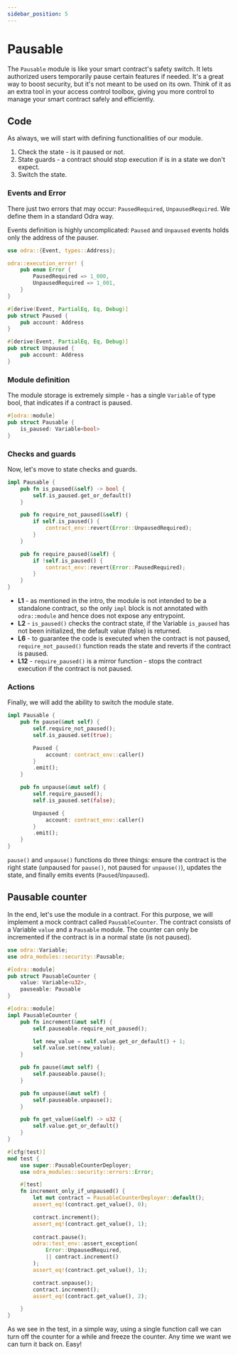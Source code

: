 ```yaml
---
sidebar_position: 5
---
```


# Pausable

The `Pausable` module is like your smart contract's safety switch. It lets authorized users temporarily pause certain features if needed. It's a great way to boost security, but it's not meant to be used on its own. Think of it as an extra tool in your access control toolbox, giving you more control to manage your smart contract safely and efficiently.

## Code

As always, we will start with defining functionalities of our module.

1. Check the state - is it paused or not.
2. State guards - a contract should stop execution if is in a state we don't expect.
3. Switch the state.
   
### Events and Error

There just two errors that may occur: `PausedRequired`, `UnpausedRequired`. We define them in a standard Odra way.

Events definition is highly uncomplicated: `Paused` and `Unpaused` events holds only the address of the pauser.

```rust showLineNumbers
use odra::{Event, types::Address};

odra::execution_error! {
    pub enum Error {
        PausedRequired => 1_000,
        UnpausedRequired => 1_001,
    }
}

#[derive(Event, PartialEq, Eq, Debug)]
pub struct Paused {
    pub account: Address
}

#[derive(Event, PartialEq, Eq, Debug)]
pub struct Unpaused {
    pub account: Address
}
```

### Module definition

The module storage is extremely simple - has a single `Variable` of type bool, that indicates if a contract is paused.

```rust showLineNumbers
#[odra::module]
pub struct Pausable {
    is_paused: Variable<bool>
}
```

### Checks and guards

Now, let's move to state checks and guards.

```rust title=pauseable.rs showLineNumbers
impl Pausable {
    pub fn is_paused(&self) -> bool {
        self.is_paused.get_or_default()
    }

    pub fn require_not_paused(&self) {
        if self.is_paused() {
            contract_env::revert(Error::UnpausedRequired);
        }
    }

    pub fn require_paused(&self) {
        if !self.is_paused() {
            contract_env::revert(Error::PausedRequired);
        }
    }
}
```
* **L1** - as mentioned in the intro, the module is not intended to be a standalone contract, so the only `impl` block is not annotated with `odra::module` and hence does not expose any entrypoint.
* **L2** - `is_paused()` checks the contract state, if the Variable `is_paused` has not been initialized, the default value (false) is returned.
* **L6** - to guarantee the code is executed when the contract is not paused, `require_not_paused()` function reads the state and reverts if the contract is paused. 
* **L12** - `require_paused()` is a mirror function - stops the contract execution if the contract is not paused.

### Actions

Finally, we will add the ability to switch the module state.

```rust showLineNumbers
impl Pausable {
    pub fn pause(&mut self) {
        self.require_not_paused();
        self.is_paused.set(true);

        Paused {
            account: contract_env::caller()
        }
        .emit();
    }

    pub fn unpause(&mut self) {
        self.require_paused();
        self.is_paused.set(false);

        Unpaused {
            account: contract_env::caller()
        }
        .emit();
    }
}
```

`pause()` and `unpause()` functions do three things: ensure the contract is the right state (unpaused for `pause()`, not paused for `unpause()`), updates the state, and finally emits events (`Paused`/`Unpaused`).


## Pausable counter

In the end, let's use the module in a contract. For this purpose, we will implement a mock contract called `PausableCounter`. The contract consists of a Variable `value` and a `Pausable` module. The counter can only be incremented if the contract is in a normal state (is not paused).

```rust showLineNumbers
use odra::Variable;
use odra_modules::security::Pausable;

#[odra::module]
pub struct PausableCounter {
    value: Variable<u32>,
    pauseable: Pausable
}

#[odra::module]
impl PausableCounter {
    pub fn increment(&mut self) {
        self.pauseable.require_not_paused();

        let new_value = self.value.get_or_default() + 1;
        self.value.set(new_value);
    }

    pub fn pause(&mut self) {
        self.pauseable.pause();
    }

    pub fn unpause(&mut self) {
        self.pauseable.unpause();
    }

    pub fn get_value(&self) -> u32 {
        self.value.get_or_default()
    }
}

#[cfg(test)]
mod test {
    use super::PausableCounterDeployer;
    use odra_modules::security::errors::Error;

    #[test]
    fn increment_only_if_unpaused() {
        let mut contract = PausableCounterDeployer::default();
        assert_eq!(contract.get_value(), 0);

        contract.increment();
        assert_eq!(contract.get_value(), 1);
        
        contract.pause();
        odra::test_env::assert_exception(
            Error::UnpausedRequired, 
            || contract.increment()
        );
        assert_eq!(contract.get_value(), 1);

        contract.unpause();
        contract.increment();
        assert_eq!(contract.get_value(), 2);

    }
}
```

As we see in the test, in a simple way, using a single function call we can turn off the counter for a while and freeze the counter. Any time we want we can turn it back on. Easy!